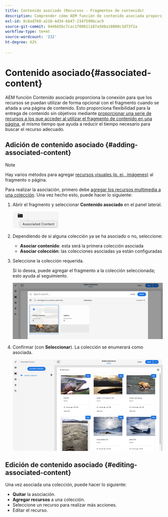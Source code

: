 ```yaml
---
title: Contenido asociado (Recursos - Fragmentos de contenido)
description: Comprender cómo AEM función de contenido asociada proporciona la conexión para que los recursos se puedan utilizar opcionalmente con el fragmento.
exl-id: 8c8ad768-a210-4d34-bb47-2347599bcac9
source-git-commit: 944665bc7cac1f00811187a508a18800c3d73f2a
workflow-type: tm+mt
source-wordcount: '232'
ht-degree: 62%

---
```


# Contenido asociado{#associated-content}

AEM función Contenido asociado proporciona la conexión para que los recursos se puedan utilizar de forma opcional con el fragmento cuando se añada a una página de contenido. Esto proporciona flexibilidad para la entrega de contenido sin objetivos mediante [proporcionar una serie de recursos a los que acceder al utilizar el fragmento de contenido en una página,](/help/sites-cloud/authoring/fundamentals/content-fragments.md#using-associated-content) al mismo tiempo que ayuda a reducir el tiempo necesario para buscar el recurso adecuado.

## Adición de contenido asociado {#adding-associated-content}

>[!NOTE]
>
>Hay varios métodos para agregar [recursos visuales (p. ej., imágenes)](/help/assets/content-fragments/content-fragments.md#fragments-with-visual-assets) al fragmento o página.

Para realizar la asociación, primero debe [agregar los recursos multimedia a una colección](/help/assets/manage-collections.md). Una vez hecho esto, puede hacer lo siguiente:

1. Abrir el fragmento y seleccionar **Contenido asociado** en el panel lateral.

   ![Contenido asociado](assets/cfm-assoc-content-01.png)

1. Dependiendo de si alguna colección ya se ha asociado o no, seleccione:

   * **Asociar contenido**: esta será la primera colección asociada
   * **Asociar colección**: las colecciones asociadas ya están configuradas

1. Seleccione la colección requerida.

   Si lo desea, puede agregar el fragmento a la colección seleccionada; esto ayuda al seguimiento.

   ![Seleccionar la colección](assets/cfm-assoc-content-02.png)

1. Confirmar (con **Seleccionar**). La colección se enumerará como asociada.

   ![cfm-6420-05](assets/cfm-assoc-content-03.png)

## Edición de contenido asociado {#editing-associated-content}

Una vez asociada una colección, puede hacer lo siguiente:

* **Quitar** la asociación.
* **Agregar recursos** a una colección.
* Seleccione un recurso para realizar más acciones.
* Editar el recurso.
